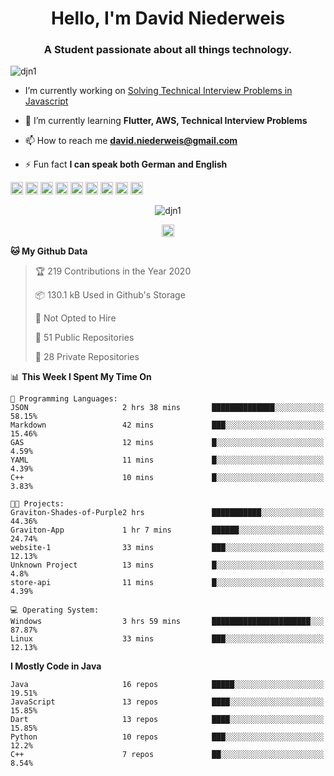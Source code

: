 <h1 align="center">Hello, I'm David Niederweis</h1>
<h3 align="center">A Student passionate about all things technology.</h3>

<p align="left"> <img src="https://komarev.com/ghpvc/?username=djn1" alt="djn1" /> </p>

- I’m currently working on [Solving Technical Interview Problems in Javascript](https://github.com/DJN1/CTCI)

- 🌱 I’m currently learning **Flutter, AWS, Technical Interview Problems**

- 📫 How to reach me **david.niederweis@gmail.com**

- ⚡ Fun fact **I can speak both German and English**

<p align="left"><img src="https://devicons.github.io/devicon/devicon.git/icons/bootstrap/bootstrap-plain.svg" alt="bootstrap" width="20" height="20"/> <img src="https://devicons.github.io/devicon/devicon.git/icons/cplusplus/cplusplus-original.svg" alt="cplusplus" width="20" height="20"/> <img src="https://devicons.github.io/devicon/devicon.git/icons/css3/css3-original-wordmark.svg" alt="css3" width="20" height="20"/> <img src="https://devicons.github.io/devicon/devicon.git/icons/html5/html5-original-wordmark.svg" alt="html5" width="20" height="20"/> <img src="https://devicons.github.io/devicon/devicon.git/icons/javascript/javascript-original.svg" alt="javascript" width="20" height="20"/> <img src="https://devicons.github.io/devicon/devicon.git/icons/nodejs/nodejs-original-wordmark.svg" alt="nodejs" width="20" height="20"/> <img src="https://devicons.github.io/devicon/devicon.git/icons/python/python-original-wordmark.svg" alt="python" width="20" height="20"/> <img src="https://devicons.github.io/devicon/devicon.git/icons/express/express-original-wordmark.svg" alt="express" width="20" height="20"/> <img src="https://cdn.jsdelivr.net/npm/simple-icons@3.1.0/icons/flutter.svg" alt="flutter" width="20" height="20"/></p><p align="center"> <img src="https://github-readme-stats.vercel.app/api?username=djn1&show_icons=true" alt="djn1" /> </p>

<p align="center">
<a href="https://linkedin.com/in/https://www.linkedin.com/in/davidniederweis/" target="blank"><img align="center" src="https://cdn.jsdelivr.net/npm/simple-icons@3.0.1/icons/linkedin.svg" alt="https://www.linkedin.com/in/davidniederweis/" height="20" width="20" /></a>
</p>

<!--START_SECTION:waka-->
**🐱 My Github Data** 

> 🏆 219 Contributions in the Year 2020
 > 
> 📦 130.1 kB Used in Github's Storage 
 > 
> 🚫 Not Opted to Hire
 > 
> 📜 51 Public Repositories
 > 
> 🔑 28 Private Repositories 

📊 **This Week I Spent My Time On** 

```text
💬 Programming Languages: 
JSON                     2 hrs 38 mins       ██████████████░░░░░░░░░░░   58.15% 
Markdown                 42 mins             ███░░░░░░░░░░░░░░░░░░░░░░   15.46% 
GAS                      12 mins             █░░░░░░░░░░░░░░░░░░░░░░░░   4.59% 
YAML                     11 mins             █░░░░░░░░░░░░░░░░░░░░░░░░   4.39% 
C++                      10 mins             █░░░░░░░░░░░░░░░░░░░░░░░░   3.83%

🐱‍💻 Projects: 
Graviton-Shades-of-Purple2 hrs               ███████████░░░░░░░░░░░░░░   44.36% 
Graviton-App             1 hr 7 mins         ██████░░░░░░░░░░░░░░░░░░░   24.74% 
website-1                33 mins             ███░░░░░░░░░░░░░░░░░░░░░░   12.13% 
Unknown Project          13 mins             █░░░░░░░░░░░░░░░░░░░░░░░░   4.8% 
store-api                11 mins             █░░░░░░░░░░░░░░░░░░░░░░░░   4.39%

💻 Operating System: 
Windows                  3 hrs 59 mins       ██████████████████████░░░   87.87% 
Linux                    33 mins             ███░░░░░░░░░░░░░░░░░░░░░░   12.13%

```

**I Mostly Code in Java** 

```text
Java                     16 repos            █████░░░░░░░░░░░░░░░░░░░░   19.51% 
JavaScript               13 repos            ████░░░░░░░░░░░░░░░░░░░░░   15.85% 
Dart                     13 repos            ████░░░░░░░░░░░░░░░░░░░░░   15.85% 
Python                   10 repos            ███░░░░░░░░░░░░░░░░░░░░░░   12.2% 
C++                      7 repos             ██░░░░░░░░░░░░░░░░░░░░░░░   8.54%

```



<!--END_SECTION:waka-->
